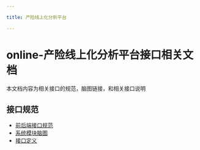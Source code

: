 ```yaml
---

title: 产险线上化分析平台

---
```


# online-产险线上化分析平台接口相关文档

本文档内容为相关接口的规范，脑图链接，和相关接口说明

## 接口规范

- [前后端接口规范](http://git-ma.paic.com.cn/loan-cloud/code-guide/blob/master/interface-specification.md)
- [系统模块脑图](http://naotu.baidu.com/file/9b443445720a730ad784a6e042cd03e7)
- [接口定义](http://naotu.baidu.com/file/e1733e1a0e65bed2fbdfad3f0a9367ed?token=96f0944c3a720c03)
